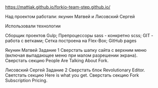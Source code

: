 
https://mattjak.github.io/forkio-team-step.github.io/

Над проектом работали: якунин Матвей и Лисовский Сергей


Использовали технологии

Сборщик проектов Gulp;
Препроцессоры sass - конкретно scss;
GIT - работа с ветками;
Сетка построена на Flex-Box;
GitHub pages

Якунин Матвей
Задание 1 Сверстать шапку сайта с верхним меню (включая выпадающее меню при малом разрешении экрана). Сверстать секцию People Are Talking About Fork.

Лисовский Сергей
Задание 2 Сверстать блок Revolutionary Editor. Светстать секцию Here is what you get. Сверстать секцию Fork Subscription Pricing.
